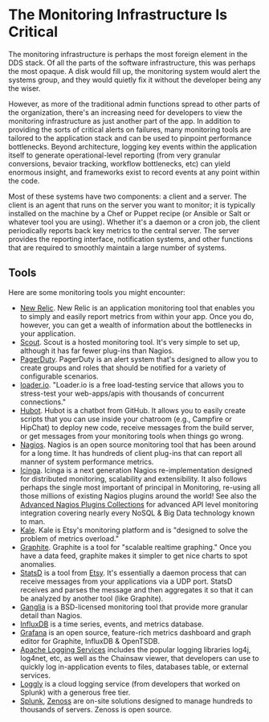 # The Monitoring Infrastructure Is Critical

<span class="drop fa fa-stethoscope fa-5x pull-left fa-border"></span>

The monitoring infrastructure is perhaps the most foreign element in the DDS stack. Of all the parts of the software infrastructure, this was perhaps the most opaque. A disk would fill up, the monitoring system would alert the systems group, and they would quietly fix it without the developer being any the wiser.

However, as more of the traditional admin functions spread to other parts of the organization, there's an increasing need for developers to view the monitoring infrastructure as just another part of the app. In addition to providing the sorts of critical alerts on failures, many monitoring tools are tailored to the application stack and can be used to pinpoint performance bottlenecks. Beyond architecture, logging key events within the application itself to generate operational-level reporting (from very granular conversions, bevaior tracking, workflow bottlenecks, etc) can yield enormous insight, and frameworks exist to record events at any point within the code.

Most of these systems have two components: a client and a server.  The client is an agent that runs on the server you want to monitor; it is typically installed on the machine by a Chef or Puppet recipe (or Ansible or Salt or whatever tool you are using).  Whether it's a daemon or a cron job, the client periodically reports back key metrics to the central server.  The server provides the reporting interface, notification systems, and other functions that are required to smoothly maintain a large number of systems.

## Tools

Here are some monitoring tools you might encounter:

* [New Relic](http://newrelic.com/).  New Relic is an application monitoring tool that enables you to simply and easily report metrics from within your app. Once you do, however, you can get a wealth of information about the bottlenecks in your application.
* [Scout](https://scoutapp.com/).  Scout is a hosted monitoring tool. It's very simple to set up, although it has far fewer plug-ins than Nagios.
* [PagerDuty](http://www.pagerduty.com/).  PagerDuty is an alert system that's designed to allow you to create groups and roles that should be notified for a variety of configurable scenarios.
* [loader.io](http://loader.io/). "Loader.io is a free load-testing service that allows you to stress-test your web-apps/apis with thousands of concurrent connections."
* [Hubot](http://hubot.github.com/).  Hubot is a chatbot from GitHub. It allows you to easily create scripts that you can use inside your chatroom (e.g., Campfire or HipChat) to deploy new code, receive messages from the build server, or get messages from your monitoring tools when things go wrong.
* [Nagios](http://www.nagios.org/). Nagios is an open source monitoring tool that has been around for a long time. It has hundreds of client plug-ins that can report all manner of system performance metrics.
* [Icinga](http://www.icinga.org/). Icinga is a next generation Nagios re-implementation designed for distributed monitoring, scalability and extensibility. It also follows perhaps the single most important of principal in Monitoring, re-using all those millions of existing Nagios plugins around the world! See also the [Advanced Nagios Plugins Collections](https://github.com/harisekhon/nagios-plugins) for advanced API level monitoring integration covering nearly every NoSQL & Big Data technology known to man.
* [Kale](http://codeascraft.com/2013/06/11/introducing-kale/).  Kale is Etsy's monitoring platform and is "designed to solve the problem of metrics overload."
* [Graphite](http://graphite.readthedocs.org/).  Graphite is a tool for "scalable realtime graphing."  Once you have a data feed, graphite makes it simpler to get nice charts to spot anomalies.
* [StatsD](https://github.com/etsy/statsd/) is a tool from [Etsy](http://codeascraft.com/2011/02/15/measure-anything-measure-everything/).  It's essentially a daemon process that can receive messages from your applications via a UDP port.  StatsD receives and parses the message and then aggregates it so that it can be analyzed by another tool (like Graphite).
* [Ganglia](http://ganglia.sourceforge.net/) is a BSD-licensed monitoring tool that provide more granular detail than Nagios.
* [InfluxDB](http://influxdb.com/) is a time series, events, and metrics database.
* [Grafana](http://grafana.org/) is an open source, feature-rich metrics dashboard and graph editor for Graphite, InfluxDB & OpenTSDB.
* [Apache Logging Services](http://logging.apache.org/) includes the popular logging libraries log4j, log4net, etc, as well as the Chainsaw viewer, that developers can use to quickly log in-application events to files, databases table, or external services.
* [Loggly](https://www.loggly.com/) is a cloud logging service (from developers that worked on Splunk) with a generous free tier.
* [Splunk](http://www.splunk.com/), [Zenoss](http://www.zenoss.com/) are on-site solutions designed to manage hundreds to thousands of servers. Zenoss is open source.
